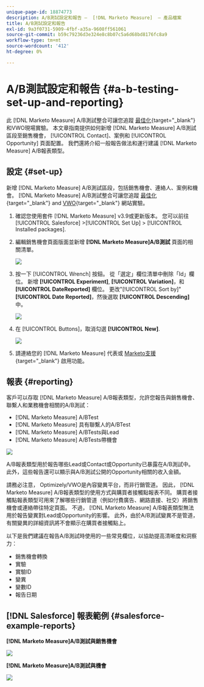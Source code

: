 ```yaml
---
unique-page-id: 18874773
description: A/B測試設定和報告 —  [!DNL Marketo Measure]  — 產品檔案
title: A/B測試設定和報告
exl-id: 9a3f0731-5909-4fbf-a35a-9608ff561061
source-git-commit: b59c79236d3e324e8c8b07c5a6d68bd8176fc8a9
workflow-type: tm+mt
source-wordcount: '412'
ht-degree: 0%

---
```


# A/B測試設定和報告 {#a-b-testing-set-up-and-reporting}

此 [!DNL Marketo Measure] A/B測試整合可讓您追蹤 [最佳化](https://optimizely.com/){target="_blank"} 和VWO現場實驗。 本文章指南提供如何新增 [!DNL Marketo Measure] A/B測試區段至銷售機會， [!UICONTROL Contact]、案例和 [!UICONTROL Opportunity] 頁面配置。 我們還將介紹一般報告做法和運行建議 [!DNL Marketo Measure] A/B報表類型。

## 設定 {#set-up}

新增 [!DNL Marketo Measure] A/B測試區段，包括銷售機會、連絡人、案例和機會。 [!DNL Marketo Measure] A/B測試整合可讓您追蹤 [最佳化](https://optimizely.com/){target="_blank"} and [VWO](https://vwo.com/){target="_blank"} 網站實驗。

1. 確認您使用套件 [!DNL Marketo Measure] v3.9或更新版本。 您可以前往 [!UICONTROL Salesforce] >[!UICONTROL Set Up] > [!UICONTROL Installed packages].
1. 編輯銷售機會頁面版面並新增 **[!DNL Marketo Measure]A/B測試** 頁面的相關清單。

   ![](assets/1.png)

1. 按一下 [!UICONTROL Wrench] 按鈕。 從「選定」欄位清單中刪除「Id」欄位。 新增 **[!UICONTROL Experiment]**, **[!UICONTROL Variation]**，和 **[!UICONTROL DateReported]** 欄位。 更改&quot;[!UICONTROL Sort by]&quot; **[!UICONTROL Date Reported]**，然後選取 **[!UICONTROL Descending]** 中。

   ![](assets/2.png)

1. 在 [!UICONTROL Buttons]，取消勾選 **[!UICONTROL New]**.

   ![](assets/3.png)

1. 請連絡您的 [!DNL Marketo Measure] 代表或 [Marketo支援](https://nation.marketo.com/t5/support/ct-p/Support){target="_blank"} 啟用功能。

## 報表 {#reporting}

客戶可以存取 [!DNL Marketo Measure] A/B報表類型，允許您報告與銷售機會、聯繫人和業務機會相關的A/B測試：

* [!DNL Marketo Measure] A/BTest
* [!DNL Marketo Measure] 具有聯繫人的A/BTest
* [!DNL Marketo Measure] A/BTests與Lead
* [!DNL Marketo Measure] A/BTests帶機會

![](assets/4.png)

A/B報表類型用於報告哪些Lead或Contact或Opportunity已暴露在A/B測試中。 此外，這些報告還可以顯示與A/B測試公開的Opportunity相關的收入金額。

請務必注意， Optimizely/VWO是內容變異平台，而非行銷管道。 因此， [!DNL Marketo Measure] A/B報表類型的使用方式與購買者接觸點報表不同。 購買者接觸點報表類型可用來了解哪些行銷管道（例如付費廣告、網路直接、社交）將銷售機會或連絡帶往特定頁面。 不過， [!DNL Marketo Measure] A/B報表類型無法用於報告變異對Lead或Opportunity的影響。 此外，由於A/B測試變異不是管道，有關變異的詳細資訊將不會顯示在購買者接觸點上。

以下是我們建議在報告A/B測試時使用的一些常見欄位，以協助提高清晰度和洞察力：

* 銷售機會轉換
* 實驗
* 實驗ID
* 變異
* 變數ID
* 報告日期

## [!DNL Salesforce] 報表範例 {#salesforce-example-reports}

**[!DNL Marketo Measure]A/B測試與銷售機會**

![](assets/5.png)

**[!DNL Marketo Measure]A/B測試與機會**

![](assets/6.png)
